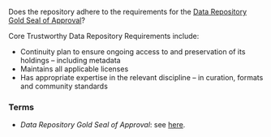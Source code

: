 Does the repository adhere to the requirements for the [Data Repository Gold Seal of Approval](https://www.datasealofapproval.org/en/information/requirements/)?

Core Trustworthy Data Repository Requirements include:

* Continuity plan to ensure ongoing access to and preservation of its holdings – including metadata
* Maintains all applicable licenses
* Has appropriate expertise in the relevant discipline – in curation, formats and community standards


### Terms
* *Data Repository Gold Seal of Approval*: see [here](https://www.datasealofapproval.org/en/information/requirements/).
